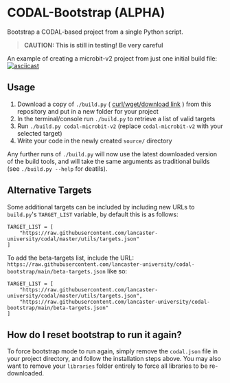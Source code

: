 # CODAL-Bootstrap (ALPHA)

Bootstrap a CODAL-based project from a single Python script.

>**CAUTION: This is still in testing! Be very careful**

An example of creating a microbit-v2 project from just one initial build file:
[![asciicast](https://asciinema.org/a/9UiUwL1klBN58UYuqDJo1IY1E.svg)](https://asciinema.org/a/9UiUwL1klBN58UYuqDJo1IY1E)

## Usage

1. Download a copy of `./build.py` ( [curl/wget/download link](https://raw.githubusercontent.com/lancaster-university/codal-bootstrap/build.py) ) from this repository and put in a new folder for your project
2. In the terminal/console run `./build.py` to retrieve a list of valid targets
3. Run `./build.py codal-microbit-v2` (replace `codal-microbit-v2` with your selected target)
4. Write your code in the newly created `source/` directory

Any further runs of `./build.py` will now use the latest downloaded version of the build tools, and will take the same arguments as traditional builds (see `./build.py --help` for deatils).

## Alternative Targets

Some additional targets can be included by including new URLs to `build.py`'s `TARGET_LIST` variable, by default this is as follows:

```
TARGET_LIST = [
    "https://raw.githubusercontent.com/lancaster-university/codal/master/utils/targets.json"
]
```

To add the beta-targets list, include the URL: `https://raw.githubusercontent.com/lancaster-university/codal-bootstrap/main/beta-targets.json` like so:

```
TARGET_LIST = [
    "https://raw.githubusercontent.com/lancaster-university/codal/master/utils/targets.json",
    "https://raw.githubusercontent.com/lancaster-university/codal-bootstrap/main/beta-targets.json"
]
```

## How do I reset bootstrap to run it again?

To force bootstrap mode to run again, simply remove the `codal.json` file in your project directory, and follow the installation steps above.
You may also want to remove your `libraries` folder entirely to force all libraries to be re-downloaded.
